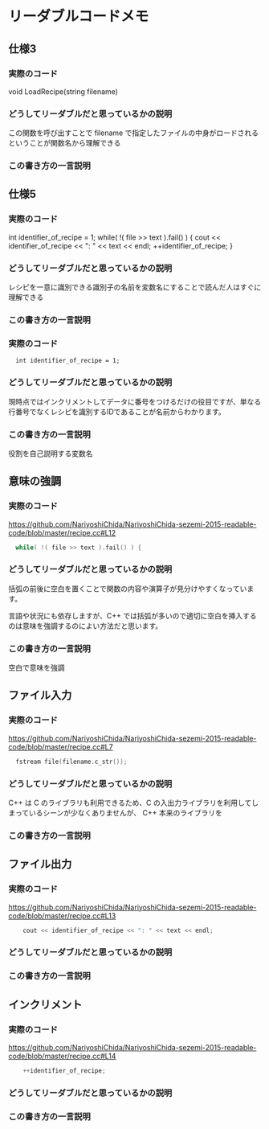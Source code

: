 # リーダブルコードメモ

## 仕様3

### 実際のコード
void LoadRecipe(string filename)

### どうしてリーダブルだと思っているかの説明
この関数を呼び出すことで filename で指定したファイルの中身がロードされるということが関数名から理解できる

### この書き方の一言説明

## 仕様5

### 実際のコード
int identifier_of_recipe = 1;
while( !( file >> text ).fail() ) { 
  cout << identifier_of_recipe << ": " << text << endl;
  ++identifier_of_recipe;
}

### どうしてリーダブルだと思っているかの説明
レシピを一意に識別できる識別子の名前を変数名にすることで読んだ人はすぐに理解できる

### この書き方の一言説明

### 実際のコード

```
  int identifier_of_recipe = 1;
```

### どうしてリーダブルだと思っているかの説明

現時点ではインクリメントしてデータに番号をつけるだけの役目ですが、単なる行番号でなくレシピを識別するIDであることが名前からわかります。

### この書き方の一言説明

役割を自己説明する変数名

## 意味の強調

### 実際のコード

https://github.com/NariyoshiChida/NariyoshiChida-sezemi-2015-readable-code/blob/master/recipe.cc#L12

```c
  while( !( file >> text ).fail() ) { 
```

### どうしてリーダブルだと思っているかの説明

括弧の前後に空白を置くことで関数の内容や演算子が見分けやすくなっています。

言語や状況にも依存しますが、C++ では括弧が多いので適切に空白を挿入するのは意味を強調するのによい方法だと思います。

### この書き方の一言説明

空白で意味を強調

## ファイル入力

### 実際のコード

https://github.com/NariyoshiChida/NariyoshiChida-sezemi-2015-readable-code/blob/master/recipe.cc#L7

```c
  fstream file(filename.c_str());
```

### どうしてリーダブルだと思っているかの説明

C++ は C のライブラリも利用できるため、C の入出力ライブラリを利用してしまっているシーンが少なくありませんが、
C++ 本来のライブラリを

### この書き方の一言説明

## ファイル出力

### 実際のコード

https://github.com/NariyoshiChida/NariyoshiChida-sezemi-2015-readable-code/blob/master/recipe.cc#L13

```c
    cout << identifier_of_recipe << ": " << text << endl;
```

### どうしてリーダブルだと思っているかの説明

### この書き方の一言説明

## インクリメント

### 実際のコード

https://github.com/NariyoshiChida/NariyoshiChida-sezemi-2015-readable-code/blob/master/recipe.cc#L14

```c
    ++identifier_of_recipe;
```

### どうしてリーダブルだと思っているかの説明

### この書き方の一言説明


